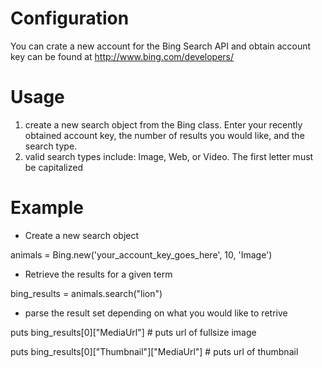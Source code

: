 Configuration
=============
You can crate a new account for the Bing Search API and obtain account key can be found at http://www.bing.com/developers/

Usage
============
1. create a new search object from the Bing class. Enter your recently obtained account key, the number of results you would like, and the search type.
2. valid search types include: Image, Web, or Video. The first letter must be capitalized

Example 
===============
- Create a new search object  

animals = Bing.new('your_account_key_goes_here', 10, 'Image')   

- Retrieve the results for a given term  

bing_results = animals.search("lion")  

- parse the result set depending on what you would like to retrive  

puts bing_results[0]["MediaUrl"] # puts url of fullsize image  

puts bing_results[0]["Thumbnail"]["MediaUrl"] # puts url of thumbnail  


